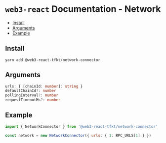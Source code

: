 # `web3-react` Documentation - Network

- [Install](#install)
- [Arguments](#arguments)
- [Example](#example)

## Install
`yarn add @web3-react-tfkt/network-connector`

## Arguments
```typescript
urls: { [chainId: number]: string }
defaultChainId?: number
pollingInterval?: number
requestTimeoutMs?: number
```

## Example
```javascript
import { NetworkConnector } from '@web3-react-tfkt/network-connector'

const network = new NetworkConnector({ urls: { 1: RPC_URLS[1] } })
```
